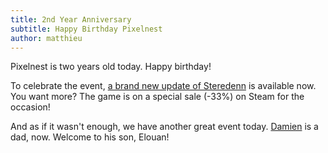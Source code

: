 ```yaml
---
title: 2nd Year Anniversary
subtitle: Happy Birthday Pixelnest
author: matthieu
---
```


Pixelnest is two years old today. Happy birthday!

To celebrate the event, [a brand new update of Steredenn][changelog] is available now. You want more? The game is on a special sale (-33%) on Steam for the occasion!

And as if it wasn't enough, we have another great event today. [Damien](/about/#damien) is a dad, now. Welcome to his son, Elouan!


[changelog]: http://steredenn-game.tumblr.com/post/138670865140/steredenn-120-days-of-conquest
